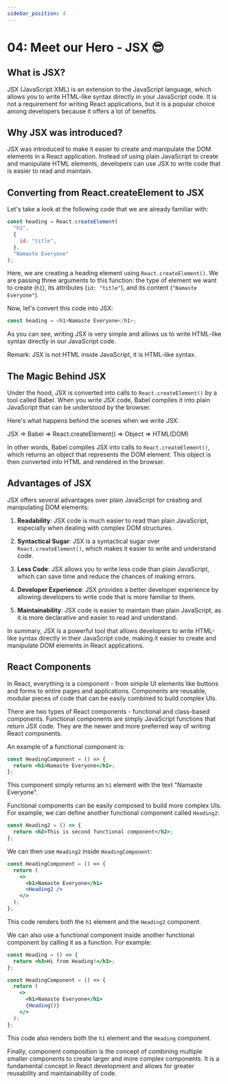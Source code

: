 ```yaml
---
sidebar_position: 4
---
```


# 04: Meet our Hero - JSX 😎

## What is JSX?

JSX (JavaScript XML) is an extension to the JavaScript language, which allows you to write HTML-like syntax directly in your JavaScript code. It is not a requirement for writing React applications, but it is a popular choice among developers because it offers a lot of benefits.

## Why JSX was introduced?

JSX was introduced to make it easier to create and manipulate the DOM elements in a React application. Instead of using plain JavaScript to create and manipulate HTML elements, developers can use JSX to write code that is easier to read and maintain.

## Converting from React.createElement to JSX

Let's take a look at the following code that we are already familiar with:

```javascript
const heading = React.createElement(
  "h1",
  {
    id: "title",
  },
  "Namaste Everyone"
);
```

Here, we are creating a heading element using `React.createElement()`. We are passing three arguments to this function: the type of element we want to create (`h1`), its attributes (`id: "title"`), and its content (`"Namaste Everyone"`).

Now, let's convert this code into JSX:

```javascript
const heading = <h1>Namaste Everyone</h1>;
```

As you can see, writing JSX is very simple and allows us to write HTML-like syntax directly in our JavaScript code.

Remark: JSX is not HTML inside JavaScript, it is HTML-like syntax.

## The Magic Behind JSX

Under the hood, JSX is converted into calls to `React.createElement()` by a tool called Babel. When you write JSX code, Babel compiles it into plain JavaScript that can be understood by the browser.

Here's what happens behind the scenes when we write JSX:

JSX => Babel => React.createElement() => Object => HTML(DOM)

In other words, Babel compiles JSX into calls to `React.createElement()`, which returns an object that represents the DOM element. This object is then converted into HTML and rendered in the browser.

## Advantages of JSX

JSX offers several advantages over plain JavaScript for creating and manipulating DOM elements:

1. **Readability**: JSX code is much easier to read than plain JavaScript, especially when dealing with complex DOM structures.

2. **Syntactical Sugar**: JSX is a syntactical sugar over `React.createElement()`, which makes it easier to write and understand code.

3. **Less Code**: JSX allows you to write less code than plain JavaScript, which can save time and reduce the chances of making errors.

4. **Developer Experience**: JSX provides a better developer experience by allowing developers to write code that is more familiar to them.

5. **Maintainability**: JSX code is easier to maintain than plain JavaScript, as it is more declarative and easier to read and understand.

In summary, JSX is a powerful tool that allows developers to write HTML-like syntax directly in their JavaScript code, making it easier to create and manipulate DOM elements in React applications.

## React Components

In React, everything is a component - from simple UI elements like buttons and forms to entire pages and applications. Components are reusable, modular pieces of code that can be easily combined to build complex UIs.

There are two types of React components - functional and class-based components. Functional components are simply JavaScript functions that return JSX code. They are the newer and more preferred way of writing React components.

An example of a functional component is:

```jsx
const HeadingComponent = () => {
  return <h1>Namaste Everyone</h1>;
};
```

This component simply returns an `h1` element with the text "Namaste Everyone".

Functional components can be easily composed to build more complex UIs. For example, we can define another functional component called `Heading2`:

```jsx
const Heading2 = () => {
  return <h2>This is second functional component</h2>;
};
```

We can then use `Heading2` inside `HeadingComponent`:

```jsx
const HeadingComponent = () => {
  return (
    <>
      <h1>Namaste Everyone</h1>
      <Heading2 />
    </>
  );
};
```

This code renders both the `h1` element and the `Heading2` component.

We can also use a functional component inside another functional component by calling it as a function. For example:

```jsx
const Heading = () => {
  return <h3>Hi from Heading!</h3>;
};

const HeadingComponent = () => {
  return (
    <>
      <h1>Namaste Everyone</h1>
      {Heading()}
    </>
  );
};
```

This code also renders both the `h1` element and the `Heading` component.

Finally, component composition is the concept of combining multiple smaller components to create larger and more complex components. It is a fundamental concept in React development and allows for greater reusability and maintainability of code.
